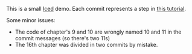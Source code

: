 This is a small [Iced](https://github.com/hecrj/iced/) demo.
Each commit represents a step in [this tutorial](https://github.com/brianch/iced-twentyone-tutorial).

Some minor issues:
- The code of chapter's 9 and 10 are wrongly named 10 and 11 in the commit messages (so there's two 11s)
- The 16th chapter was divided in two commits by mistake.
